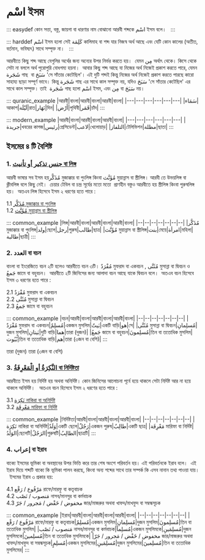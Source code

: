 # اسْم ইসম

::: easydef
কোন সত্তা, বস্তু, জায়গা বা ধারণার নাম বোঝানো আরবী শব্দকে اسْم ইসম বলে।  
:::

::: harddef
اسْم ইসম হলো সেই كَلِمَة কালিমাহ বা শব্দ যার নিজস্ব অর্থ আছে এবং যেটি কোন কালের (অতীত, বর্তমান, ভবিষ্যৎ) সাথে সম্পৃক্ত না।  
:::

আরবীতে কিছু শব্দ আছে যেগুলির অর্থের জন্য অন্যের উপর নির্ভর করতে হয়।  যেমন مِن অর্থাৎ থেকে। কিসে থেকে সেটা না বললে অর্থ পুরোপুরি বোধগম্য হয়না।  আবার কিছু শব্দ আছে যা নিজের অর্থ নিজেই প্রকাশ করতে পারে, যেমন شَجَرة গাছ  বা سَبَحَ 'সে সাঁতার কেটেছিল'। এই দুটি শব্দই কিন্তু নিজের অর্থ নিজেই প্রকাশ করতে পারছে কারো সাহায্য ছাড়া সম্পূর্ণ ভাবে। কিন্তু شَجَرة গাছ এর সাথে কাল সম্পৃক্ত নয়, যদিও سَبَحَ 'সে সাঁতার কেটেছিল' এর সাথে কাল সম্পৃক্ত। তাই  شَجَرة গাছ হলো اسْم ইসম, এবং مِن বা سَبَحَ নয়।

::: quranic_example
|আরবী|বাংলা|আরবী|বাংলা|আরবী|বাংলা|
|---|---|---|---|---|---|
|سَمَاء|আকাশ|لَيْلَة|রাত|نَهَار|দিন|
|أَرْض|পৃথিবী|قَمَر|চাঁদ|
:::

::: modern_example
|আরবী|বাংলা|আরবী|বাংলা|আরবী|বাংলা|
|---|---|---|---|---|---|
|جريدة|খবরের কাগজ|رئيس|প্রেসিডেন্ট|لاعب|খেলোয়াড়|
|التلفاز|টেলিভিশন|مظلة|ছাতা|
:::

## ইসমের ৪ টি বৈশিষ্ট

### 1. [جنس تذكير أو تأنيث বা লিঙ্গ](/guide/nahw/kalimah/ism/tadhkir_taanis/) 

আরবী ভাষার সব ইসম হয়مُذَكَّر মুজাক্কার বা পুংলিঙ্গ কিংবা مُؤَنَّث মুয়ান্নাস বা স্ত্রীলিঙ্গ। আরবী তে উভয়লিঙ্গ বা ক্লীবলিঙ্গ বলে কিছু নেই।  চেয়ার টেবিল বা চন্দ্র সূর্যের মতো মতো  প্রাণহীন বস্তুও আরবীতে হয় স্ত্রীলিঙ্গ কিংবা পুরুষলিঙ্গ হয়।  অতএব লিঙ্গ হিসেবে ইসম ২ ধরণের হতে পারে : 

1.1 [مُذَكَّر মুজাক্কার বা পুংলিঙ্গ](/guide/nahw/kalimah/ism/tadhkir_taanis/mudhakkar)  
1.2 [مُؤَنَّث মুয়ান্নাস বা স্ত্রীলিঙ্গ](/guide/nahw/kalimah/ism/tadhkir_taanis/muannas)

::: common_example
|লিঙ্গ|আরবী|বাংলা|আরবী|বাংলা|আরবী|বাংলা|
|--|--|--|--|--|--|--|
|مُذَكَّر মুজাক্কার বা পুংলিঙ্গ|ولد|ছেলে|رجل|পুরুষ|طالب|ছাত্র|
|مُؤَنَّث মুয়ান্নাস বা স্ত্রীলিঙ্গ|بنت|মেয়ে|امرأة|মহিলা|طالبة|ছাত্রী|
:::

### 2. العدد বা বচন 

বাংলা বা ইংরেজিতে বচন ২টি হলেও আরবীতে বচন ৩টি। مُفْرَدٌ মুফরাদ বা একবচন , مُثَنَّى মুসান্না বা দ্বিবচন ও جَمعُ জামে বা বহুবচন।  আরবীতে ২টি জিনিসের জন্য আলাদা বচন আছে যাকে দ্বিবচন বলে।  অতএব বচন হিসেবে ইসম ৩ ধরণের হতে পারে : 

2.1 مُفْرَدٌ মুফরাদ বা একবচন  
2.2 مُثَنَّى মুসান্না বা দ্বিবচন  
2.3 جَمعُ জামে বা বহুবচন 

::: common_example
|বচন|আরবী|বাংলা|আরবী|বাংলা|আরবী|বাংলা|
|--|--|--|--|--|--|--|
|مُفْرَدٌ মুফরাদ বা একবচন|مُسلِمٌ|একজন মুসলিম|بَيتٌ|একটি বাড়ি|هو|সে|
|مُثَنَّى মুসান্না বা দ্বিবচন|مُسلِمانِ|দুজন মুসলিম|بَيتانِ|দুটি বাড়ি|هما|তারা (দুজন)|
|جَمعُ জামে বা বহুবচন|مُسلِمونَ|তিন বা ততোধিক মুসলিম|بُيُوت|তিন বা ততোধিক বাড়ি|هم|তারা (৩জন বা বেশি)|
:::


   
 তারা (দুজন) তারা (৩জন বা বেশি)

### 3. [النَّكِرَةُ أو الْمَعْرِفَةُ বা নির্দিষ্টতা ](/guide/nahw/kalimah/ism/marifa_nakira/)

আরবীতে ইসম হয় নির্দিষ্ট হয় অথবা অনির্দিষ্ট। কোন জিনিসের আলোচনা পূর্বে হয়ে থাকলে সেটা নির্দিষ্ট আর না হয়ে থাকলে অনির্দিষ্ট।  
অতএব বচন হিসেবে ইসম ২ ধরণের হতে পারে : 

3.1  [نَكِرَة নাকিরা বা অনির্দিষ্ট](/guide/nahw/kalimah/ism/marifa_nakira/marifah)   
3.2  [مَعْرِفَة মারিফা বা নির্দিষ্ট](/guide/nahw/kalimah/ism/marifa_nakira/nakirah)  

::: common_example
|নির্দিষ্টতা|আরবী|বাংলা|আরবী|বাংলা|আরবী|বাংলা|
|--|--|--|--|--|--|--|
|نَكِرَة নাকিরা বা অনির্দিষ্ট|وَلَدٌ|একটি ছেলে|رَجُلٌ|একজন পুরুষ|طالِبٌ|একটি ছাত্র|
|مَعْرِفَة মারিফা বা নির্দিষ্ট|الوَلَدُ|ছেলেটি|الرَجُلُ|পুরুষটি|الطالِبُ|ছাত্রটি|
:::

### 4. إعراب বা ইরাব 

বাক্যে ইসমের ভূমিকা বা অবস্থানের উপর ভিত্তি করে তার শেষ অংশে পরিবর্তন হয়। এই পরিবর্তনকে ইরাব বলে।  এই ইরাব দিয়ে শব্দটি বাক্যে কি ভূমিকা পালন করছে, কিংবা অন্য শব্দের সাথে তার সম্পর্ক কি এসব নানান তথ্য পাওয়া যায়।  ইসমের ইরাব ৩ প্রকার হয়:

4.1  مَرْفُوع / رَفْع রাফে/মারফু বা কতৃবাচক   
4.2  مَنصوب / نَصْب নাসব/মানসুর বা কর্মবাচক   
4.3  مخفوض / خَفْض / مَجرور / جَرّ জার/মাজরুর অথবা খাফদ/মাখফুদ বা  সম্বন্ধসূচক 

::: common_example
|ইরাব|আরবী|বাংলা|আরবী|বাংলা|আরবী|বাংলা|
|--|--|--|--|--|--|--|
|مَرْفُوع / رَفْع রাফে/মারফু বা কতৃবাচক|مُسلِمٌ|একজন মুসলিম|مُسلِمانِ|দুজন মুসলিম|مُسلِمونَ|তিন বা ততোধিক মুসলিম|
|مَنصوب / نَصْب নাসব/মানসুর বা কর্মবাচক|مُسلِماً|একজন মুসলিমকে|مُسلِمَينِ|দুজন মুসলিমকে|مُسلِمينَ|তিন বা ততোধিক মুসলিমকে|
|مخفوض / خَفْض / مَجرور / جَرّ জার/মাজরুর অথবা খাফদ/মাখফুদ বা  সম্বন্ধসূচক|مُسلِمٍ|একজন মুসলিমের|مُسلِمَينِ|দুজন মুসলিমের|مُسلِمينَ|তিন বা ততোধিক মুসলিমের|
:::



